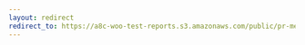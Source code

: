 ```yaml
---
layout: redirect
redirect_to: https://a8c-woo-test-reports.s3.amazonaws.com/public/pr-merge/45495/api/index.html
---
```


